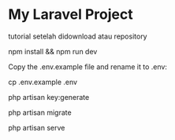 # My Laravel Project

tutorial setelah didownload atau repository

npm install && npm run dev

Copy the .env.example file and rename it to .env:

cp .env.example .env

php artisan key:generate

php artisan migrate

php artisan serve
